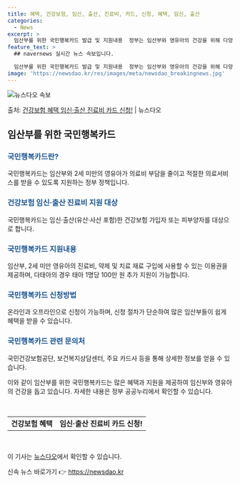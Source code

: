 ```yaml
---
title: 혜택, 건강보험, 임신, 출산, 진료비, 카드, 신청, 혜택, 임신, 출산
categories:
  - News
excerpt: >
  임산부를 위한 국민행복카드 발급 및 지원내용  정부는 임산부와 영유아의 건강을 위해 다양한 지원 정책을 제공…
feature_text: >
  ## navernews 실시간 뉴스 속보입니다.

  임산부를 위한 국민행복카드 발급 및 지원내용  정부는 임산부와 영유아의 건강을 위해 다양한 지원 정책을 제공…
image: 'https://newsdao.kr/res/images/meta/newsdao_breakingnews.jpg'
---
```


![뉴스다오 속보](https://newsdao.kr/res/images/meta/newsdao_breakingnews.jpg)

<p>출처: <a href="https://newsdao.kr/4216" rel="dofollow">건강보험 혜택 임신·출산 진료비 카드 신청!</a> | 뉴스다오</p>

<h2 data-ke-size="size26">임산부를 위한 국민행복카드</h2>
<h3><b><span style="color: #1a5490;">국민행복카드란?</span></b></h3>
국민행복카드는 임산부와 2세 미만의 영유아가 의료비 부담을 줄이고 적절한 의료서비스를 받을 수 있도록 지원하는 정부 정책입니다.

<h3><b><span style="color: #1a5490;">건강보험 임신·출산 진료비 지원 대상</span></b></h3>
국민행복카드는 임신·출산(유산·사산 포함)한 건강보험 가입자 또는 피부양자를 대상으로 합니다.

<h3><b><span style="color: #1a5490;">국민행복카드 지원내용</span></b></h3>
임산부, 2세 미만 영유아의 진료비, 약제 및 치료 재료 구입에 사용할 수 있는 이용권을 제공하며, 다태아의 경우 태아 1명당 100만 원 추가 지원이 가능합니다.

<h3><b><span style="color: #1a5490;">국민행복카드 신청방법</span></b></h3>
온라인과 오프라인으로 신청이 가능하며, 신청 절차가 단순하여 많은 임산부들이 쉽게 혜택을 받을 수 있습니다.

<h3><b><span style="color: #1a5490;">국민행복카드 관련 문의처</span></b></h3>
국민건강보험공단, 보건복지상담센터, 주요 카드사 등을 통해 상세한 정보를 얻을 수 있습니다.

이와 같이 임산부를 위한 국민행복카드는 많은 혜택과 지원을 제공하여 임신부와 영유아의 건강을 돕고 있습니다. 자세한 내용은 정부 공공누리에서 확인할 수 있습니다.

<p data-ke-size="size16">&nbsp;</p>

<table>
	<tbody>
		<tr>
			<td style="text-align: center; height: 17px;"><b>건강보험 혜택</b></td>
			<td style="text-align: center; height: 17px;"><b>임신·출산 진료비 카드 신청!</b></td>
		</tr>
	</tbody>
</table>

<p data-ke-size="size16">&nbsp;</p>

이 기사는 <a href="https://newsdao.kr/4216">뉴스다오</a>에서 확인할 수 있습니다.
 

신속 뉴스 바로가기 👉 <a href="https://newsdao.kr" rel="dofollow">https://newsdao.kr</a>


